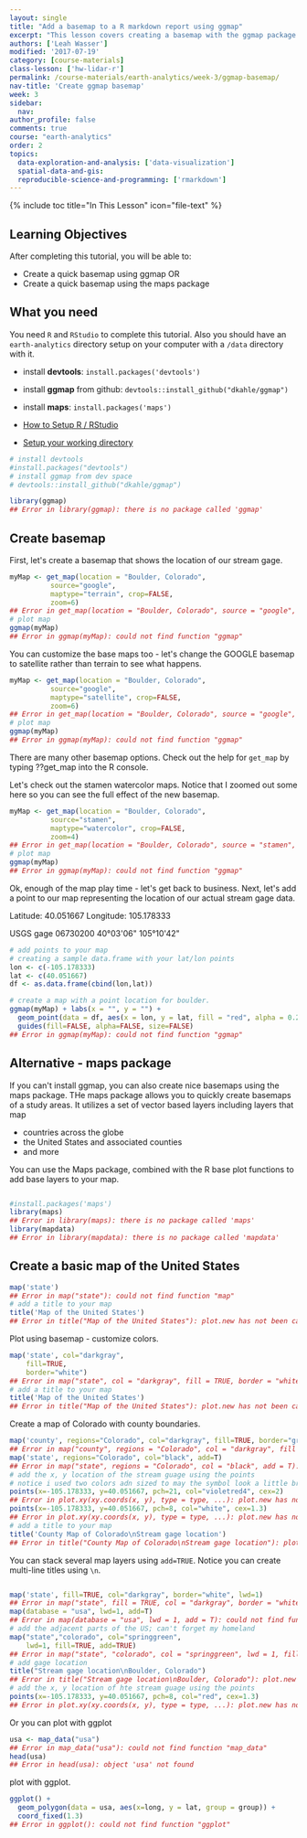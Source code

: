 ```yaml
---
layout: single
title: "Add a basemap to a R markdown report using ggmap"
excerpt: "This lesson covers creating a basemap with the ggmap package in R. As a backup it also covers the map package given some ongoing bugs with ggmap!"
authors: ['Leah Wasser']
modified: '2017-07-19'
category: [course-materials]
class-lesson: ['hw-lidar-r']
permalink: /course-materials/earth-analytics/week-3/ggmap-basemap/
nav-title: 'Create ggmap basemap'
week: 3
sidebar:
  nav:
author_profile: false
comments: true
course: "earth-analytics"
order: 2
topics:
  data-exploration-and-analysis: ['data-visualization']
  spatial-data-and-gis:
  reproducible-science-and-programming: ['rmarkdown']
---
```


{% include toc title="In This Lesson" icon="file-text" %}


<div class='notice--success' markdown="1">

## <i class="fa fa-graduation-cap" aria-hidden="true"></i> Learning Objectives

After completing this tutorial, you will be able to:

* Create a quick basemap using ggmap OR
* Create a quick basemap using the maps package

## <i class="fa fa-check-square-o fa-2" aria-hidden="true"></i> What you need

You need `R` and `RStudio` to complete this tutorial. Also you should have
an `earth-analytics` directory setup on your computer with a `/data`
directory with it.

* install **devtools**: `install.packages('devtools')`
* install **ggmap** from github: `devtools::install_github("dkahle/ggmap")`
* install **maps**: `install.packages('maps')`

* [How to Setup R / RStudio](/course-materials/earth-analytics/week-1/setup-r-rstudio/)
* [Setup your working directory](/course-materials/earth-analytics/week-1/setup-working-directory/)

</div>



```r
# install devtools
#install.packages("devtools")
# install ggmap from dev space
# devtools::install_github("dkahle/ggmap")

library(ggmap)
## Error in library(ggmap): there is no package called 'ggmap'
```

## Create basemap

First, let's create a basemap that shows the location of our stream gage.



```r
myMap <- get_map(location = "Boulder, Colorado",
          source="google",
          maptype="terrain", crop=FALSE,
          zoom=6)
## Error in get_map(location = "Boulder, Colorado", source = "google", maptype = "terrain", : could not find function "get_map"
# plot map
ggmap(myMap)
## Error in ggmap(myMap): could not find function "ggmap"
```

You can customize the base maps too - let's change the GOOGLE basemap to satellite 
rather than terrain to see what happens. 


```r
myMap <- get_map(location = "Boulder, Colorado",
          source="google",
          maptype="satellite", crop=FALSE,
          zoom=6)
## Error in get_map(location = "Boulder, Colorado", source = "google", maptype = "satellite", : could not find function "get_map"
# plot map
ggmap(myMap)
## Error in ggmap(myMap): could not find function "ggmap"
```

There are many other basemap options. Check out the help for `get_map`  by 
typing ??get_map into the R console.

Let's check out the stamen watercolor maps. Notice that I zoomed out some here 
so you can see the full effect of the new basemap.


```r
myMap <- get_map(location = "Boulder, Colorado",
          source="stamen",
          maptype="watercolor", crop=FALSE,
          zoom=4)
## Error in get_map(location = "Boulder, Colorado", source = "stamen", maptype = "watercolor", : could not find function "get_map"
# plot map
ggmap(myMap)
## Error in ggmap(myMap): could not find function "ggmap"
```

Ok, enough of the map play time - let's get back to business. 
Next, let's add a point to our map representing the location of our actual stream
gage data.

Latitude: 40.051667
Longitude: 105.178333

USGS gage 06730200
40°03'06"	105°10'42"



```r
# add points to your map
# creating a sample data.frame with your lat/lon points
lon <- c(-105.178333)
lat <- c(40.051667)
df <- as.data.frame(cbind(lon,lat))

# create a map with a point location for boulder.
ggmap(myMap) + labs(x = "", y = "") +
  geom_point(data = df, aes(x = lon, y = lat, fill = "red", alpha = 0.2), size = 5, shape = 19) +
  guides(fill=FALSE, alpha=FALSE, size=FALSE)
## Error in ggmap(myMap): could not find function "ggmap"
```

## Alternative - maps package

If you can't install ggmap, you can also create nice basemaps using the maps
package. THe maps package allows you to quickly create basemaps of a study areas.
It utilizes a set of vector based layers including layers that map

* countries across the globe
* the United States and associated counties
* and more

You can use the Maps package, combined with the R base plot functions to add
base layers to your map.


```r

#install.packages('maps')
library(maps)
## Error in library(maps): there is no package called 'maps'
library(mapdata)
## Error in library(mapdata): there is no package called 'mapdata'
```

## Create a basic map of the United States


```r
map('state')
## Error in map("state"): could not find function "map"
# add a title to your map
title('Map of the United States')
## Error in title("Map of the United States"): plot.new has not been called yet
```

Plot using basemap - customize colors.


```r
map('state', col="darkgray", 
    fill=TRUE, 
    border="white")
## Error in map("state", col = "darkgray", fill = TRUE, border = "white"): could not find function "map"
# add a title to your map
title('Map of the United States')
## Error in title("Map of the United States"): plot.new has not been called yet
```

Create a map of Colorado with county boundaries.


```r
map('county', regions="Colorado", col="darkgray", fill=TRUE, border="grey80")
## Error in map("county", regions = "Colorado", col = "darkgray", fill = TRUE, : could not find function "map"
map('state', regions="Colorado", col="black", add=T)
## Error in map("state", regions = "Colorado", col = "black", add = T): could not find function "map"
# add the x, y location of the stream guage using the points
# notice i used two colors adn sized to may the symbol look a little brighter
points(x=-105.178333, y=40.051667, pch=21, col="violetred4", cex=2)
## Error in plot.xy(xy.coords(x, y), type = type, ...): plot.new has not been called yet
points(x=-105.178333, y=40.051667, pch=8, col="white", cex=1.3)
## Error in plot.xy(xy.coords(x, y), type = type, ...): plot.new has not been called yet
# add a title to your map
title('County Map of Colorado\nStream gage location')
## Error in title("County Map of Colorado\nStream gage location"): plot.new has not been called yet
```

You can stack several map layers using `add=TRUE`. Notice you can create multi-line
titles using `\n`.


```r

map('state', fill=TRUE, col="darkgray", border="white", lwd=1)
## Error in map("state", fill = TRUE, col = "darkgray", border = "white", : could not find function "map"
map(database = "usa", lwd=1, add=T)
## Error in map(database = "usa", lwd = 1, add = T): could not find function "map"
# add the adjacent parts of the US; can't forget my homeland
map("state","colorado", col="springgreen",
    lwd=1, fill=TRUE, add=TRUE)
## Error in map("state", "colorado", col = "springgreen", lwd = 1, fill = TRUE, : could not find function "map"
# add gage location
title("Stream gage location\nBoulder, Colorado")
## Error in title("Stream gage location\nBoulder, Colorado"): plot.new has not been called yet
# add the x, y location of hte stream guage using the points
points(x=-105.178333, y=40.051667, pch=8, col="red", cex=1.3)
## Error in plot.xy(xy.coords(x, y), type = type, ...): plot.new has not been called yet
```




Or you can plot with ggplot


```r
usa <- map_data("usa")
## Error in map_data("usa"): could not find function "map_data"
head(usa)
## Error in head(usa): object 'usa' not found
```

plot with ggplot.


```r
ggplot() + 
  geom_polygon(data = usa, aes(x=long, y = lat, group = group)) + 
  coord_fixed(1.3)
## Error in ggplot(): could not find function "ggplot"
```

